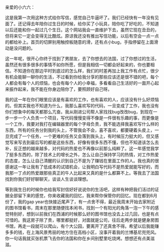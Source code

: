 亲爱的小六六：

这是我第一次用这种方式给你写信，感觉自己牛逼坏了。我们已经快有一年没有见面了。还记得去年陪你过生日的时候，给你买了小玩具，陪你吃了好吃的，不知道以后还能和你一起过几个生日。这个网站我会一直维护下去，虽然它现在丑丑的，但将来它一定会变得无比酷炫。原谅我还没有推出写信功能，以后有空会一点一点的都给补上。首页的切屏别用触控板随意的滑，还有点小bug，手指停留在上面滑动是没问题的。

这一年呢，很开心你终于找到了男朋友，去了你想去的法国，过了你想过的生活，虽然还有很多很多的事情不如你所愿，但是我相信一切都会好起来的，你也要相信。不知道你在那边平时到底过的怎么样，我们的时差再加上我工作有点忙，很少有机会能聊一聊你的生活，不过看到你给我分享的那些应该还是很不错的吧，每个人都会有每个人的烦恼，也会有每个人的小幸福，多看看自己生活好的一面开心起来振作起来，我不能在你身边陪你了，要照顾好自己呀。

我的这一年在你们眼里应该是有喜欢的工作，也有喜欢的人，应该没有什么好烦恼的。但其实我也不知道为什么，我那么喜欢写的代码，一旦变成了工作，我也没有你们想象中的每天都那么亢奋。我从刚进公司帮人家找找bug改改bug，到现在一步一步一个人负责一个项目，写代码慢慢变得不像是一件很有乐趣的事，而更像是一个工作，我要对我打在编辑器里的每个字母负责，我不能选择我喜欢写什么样的东西，所有的任务分到我的头上，不管我会不会，喜不喜欢，都要硬着头皮上，一旦完成了一个任务，一个更难的任务又会落到我头上，有时候压力挺大的，但又感觉写来写去到最后写的都是这些东西，好像有很多东西不懂，但也不知道该怎么去补，反正想的越来越多，对代码的热爱也不再像以前那么纯粹了。这一年感觉我学了挺多东西的，除了技术上的增长之外，怎么让自己保持学习的热情，对工作热爱的态度，怎么让自己清醒的认识到自己不是为了赚钱在里面工作的人。我也真的很感谢这一年让我有了低成本的试错机会，让我明白写代码不是热爱就能写好的，而我那一丁点的热爱跟那些真正的牛人比起来又真的是什么都算不上。等我去了法国找到你我们好好聊聊天，谈谈人生谈谈理想。
    
等到我生日的时候你也给我写封信好好说说你的生活吧，这样有种把我们活过的证据全部留下来的感觉，你来收藏我的回忆，我来帮你保管你的回忆。现在都到6月份了，我的gap year也快接近尾声了，有一点舍不得，最近我周末开始去家附近的图书馆看书，周末在那里随便找本闲书，找到一个有阳光的角落一泡一下午的感觉特别好，想到以前我们在西浦的时候那么好的图书馆也没去上过几回，也是有点可惜的。我这房子除了贵，哪里都挺好，对面就是公司，往后走两步就是健身房图书馆，再走一段就可以爬山，有个大公园，要离开了还真舍不得。希望以后我能赚多多的钱，在上海风景秀丽的地方住在高档小区，没事开着我的兰博基尼兜兜风。你一句话我就买张机票飞去你的法国和你在乡间别墅里吃烧烤。想想还有点美滋滋。